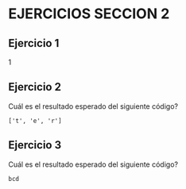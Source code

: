 # **EJERCICIOS SECCION 2**  

## **Ejercicio 1**  
  
1

## **Ejercicio 2**  
  
Cuál es el resultado esperado del siguiente código?
```
['t', 'e', 'r']
```
  
## **Ejercicio 3**  
  
Cuál es el resultado esperado del siguiente código?
```
bcd
```